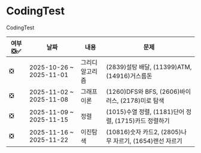 # CodingTest
CodingTest

|여부❎✅|날짜|내용|문제|
|---|-----------------------------|----------------------------|----------------------|
|❎|2025-10-26 ~ 2025-11-01|그리디 알고리즘|(2839)설탕 배달, (11399)ATM, (14916)거스름돈|
|❎|2025-11-02 ~ 2025-11-08|그래프 이론|(1260)DFS와 BFS, (2606)바이러스, (2178)미로 탐색|
|❎|2025-11-09 ~ 2025-11-15|정렬|(1015)수열 정렬, (1181)단어 정렬, (1715)카드 정렬하기|
|❎|2025-11-16 ~ 2025-11-22|이진탐색|(10816)숫자 카드2, (2805)나무 자르기, (1654)랜선 자르기|
